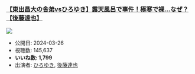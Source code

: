 ### [【東出昌大の舎弟vsひろゆき】露天風呂で事件！極寒で裸…なぜ？【後藤達也】](https://www.youtube.com/watch?v=MJ1YuI7u8Uw)
[![](https://img.youtube.com/vi/MJ1YuI7u8Uw/hqdefault.jpg)](https://www.youtube.com/watch?v=MJ1YuI7u8Uw)
-   公開日: 2024-03-26
-   視聴数: 145,637
-   **いいね数: 1,799**
-   出演者: [ひろゆき](/rehacq_fan/people/ひろゆき "wikilink"), [後藤達也](/rehacq_fan/people/後藤達也 "wikilink")
